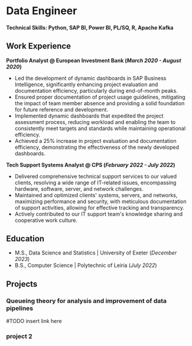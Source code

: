 # Data Engineer

#### Technical Skills: Python, SAP BI, Power BI, PL/SQ, R, Apache Kafka

## Work Experience
**Portfolio Analyst @ European Investment Bank (_March 2020 - August 2020_)**
- Led the development of dynamic dashboards in SAP Business Intelligence, significantly enhancing project evaluation and documentation efficiency, particularly during end-of-month peaks. 
-	Ensured proper documentation of project usage guidelines, mitigating the impact of team member absence and providing a solid foundation for future reference and development.
-	Implemented dynamic dashboards that expedited the project assessment process, reducing workload and enabling the team to consistently meet targets and standards while maintaining operational efficiency. 
-	Achieved a 25% increase in project evaluation and documentation efficiency, demonstrating the effectiveness of the newly developed dashboards.


**Tech Support Systems Analyst @ CPS (_February 2022 - July 2022_)**
-	Delivered comprehensive technical support services to our valued clients, resolving a wide range of IT-related issues, encompassing hardware, software, server, and network challenges. 
-	Maintained and optimized clients' systems, servers, and networks, maximizing performance and security, with meticulous documentation of support activities, allowing for effective tracking and transparency. 
-	Actively contributed to our IT support team's knowledge sharing and cooperative work culture.

## Education					       		
- M.S., Data Science and Statistics	| University of Exeter (_December 2023_)	 			        		
- B.S., Computer Science | Polytechnic of Leiria (_July 2022_)

## Projects
### Queueing theory for analysis and improvement of data pipelines
#TODO insert link here

### project 2

<!--
**JAMota/JAMota** is a ✨ _special_ ✨ repository because its `README.md` (this file) appears on your GitHub profile.

Here are some ideas to get you started:

- 🔭 I’m currently working on ...
- 🌱 I’m currently learning ...
- 👯 I’m looking to collaborate on ...
- 🤔 I’m looking for help with ...
- 💬 Ask me about ...
- 📫 How to reach me: ...
- 😄 Pronouns: ...
- ⚡ Fun fact: ...
-->
